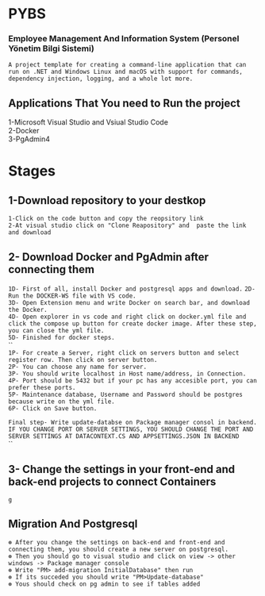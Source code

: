 # PYBS 
### Employee Management And Information System (Personel Yönetim Bilgi Sistemi)
`A project template for creating a command-line application that can run on .NET and Windows Linux and macOS with support for commands, dependency injection, logging, and a whole lot more.`<br/>
## Applications That You need to Run the project <br/>

1-Microsoft Visual Studio and Vsiual Studio Code <br/>
2-Docker <br/>
3-PgAdmin4 <br/>

# Stages <br/>

## 1-Download repository to your destkop <br/>
`1-Click on the code button and copy the reopsitory link` <br/>
`2-At visual studio click on "Clone Reapository" and  paste the link and download`
## 2- Download Docker and PgAdmin after connecting them <br/>
`1D- First of all, install Docker and postgresql apps and download.`
`2D- Run the DOCKER-WS file with VS code.` <br/>
`3D- Open Extension menu and write Docker on search bar, and download the Docker.` <br/>
`4D- Open explorer in vs code and right click on docker.yml file and click the compose up button for create docker image. After these step, you can close the yml file.` <br/>
`5D- Finished for docker steps.` <br/>
`` <br/>
`1P- For create a Server, right click on servers button and select register row. Then click on server button.` <br/>
`2P- You can choose any name for server. ` <br/>
`3P- You should write localhost in Host name/address, in Connection.` <br/>
`4P- Port should be 5432 but if your pc has any accesible port, you can prefer these ports.` <br/>
`5P- Maintenance database, Username and Password should be postgres because write on the yml file.` <br/>
`6P- Click on Save button.` <br/>

`Final step- Write update-databse on Package manager consol in backend.` <br/>
`IF YOU CHANGE PORT OR SERVER SETTINGS, YOU SHOULD CHANGE THE PORT AND SERVER SETTİNGS AT DATACONTEXT.CS AND APPSETTİNGS.JSON İN BACKEND ` <br/>
`` <br/>
## 3- Change the settings in your front-end and back-end projects to connect Containers <br/>
`g`
## Migration And Postgresql <br/>
`⊛ After you change the settings on back-end and front-end and connecting them, you should create a new server on postgresql.`<br/>
`⊛ Then you should go to visual studio and click on view -> other windows -> Package manager console`<br/>
`⊛ Write "PM> add-migration İnitialDatabase" then run`<br/>
`⊛ İf its succeded you should write "PM>Update-database"`<br/>
`⊛ Yous should check on pg admin to see if tables added`<br/>
